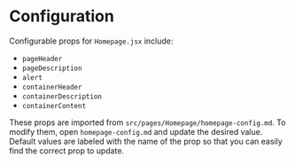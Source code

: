 # Configuration

Configurable props for `Homepage.jsx` include:
- `pageHeader`
- `pageDescription`
- `alert`
- `containerHeader`
- `containerDescription`
- `containerContent`

These props are imported from `src/pages/Homepage/homepage-config.md`. To modify them, open `homepage-config.md` and update the desired value. Default values are labeled with the name of the prop so that you can easily find the correct prop to update.